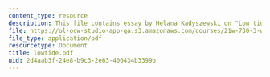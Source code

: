 ```yaml
---
content_type: resource
description: This file contains essay by Helana Kadyszewski on "Low tide".
file: https://ol-ocw-studio-app-qa.s3.amazonaws.com/courses/21w-730-3-writing-and-the-environment-spring-2005/2d4aab3f24e8b9c32e63400434b3399b_lowtide.pdf
file_type: application/pdf
resourcetype: Document
title: lowtide.pdf
uid: 2d4aab3f-24e8-b9c3-2e63-400434b3399b
---
```

